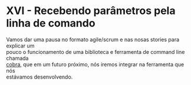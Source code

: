 # XVI - Recebendo parâmetros pela linha de comando

Vamos dar uma pausa no formato agile/scrum e nas nosas stories para explicar um   
pouco o funcionamento de uma biblioteca e ferramenta de command line chamada   
[cobra](https://github.com/spf13/cobra), que em um futuro próximo, nós iremos integrar na  ferramenta que nós    
estávamos desenvolvendo.   